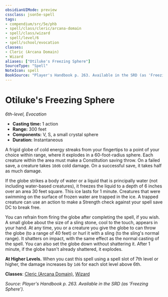 ```yaml
---
obsidianUIMode: preview
cssclass: json5e-spell
tags:
- compendium/src/5e/phb
- spell/class/cleric/arcana-domain
- spell/class/wizard
- spell/level/6
- spell/school/evocation
classes:
- Cleric (Arcana Domain)
- Wizard
aliases: ["Otiluke's Freezing Sphere"]
SourceType: "Spell"
NoteIcon: spell
BookSource: "Player's Handbook p. 263. Available in the SRD (as 'Freezing Sphere')."
---
```

# Otiluke's Freezing Sphere
*6th-level, Evocation*  

- **Casting time:** 1 action
- **Range:** 300 feet
- **Components:** V, S, a small crystal sphere
- **Duration:** Instantaneous

A frigid globe of cold energy streaks from your fingertips to a point of your choice within range, where it explodes in a 60-foot-radius sphere. Each creature within the area must make a Constitution saving throw. On a failed save, a creature takes `10d6` cold damage. On a successful save, it takes half as much damage.

If the globe strikes a body of water or a liquid that is principally water (not including water-based creatures), it freezes the liquid to a depth of 6 inches over an area 30 feet square. This ice lasts for 1 minute. Creatures that were swimming on the surface of frozen water are trapped in the ice. A trapped creature can use an action to make a Strength check against your spell save DC to break free.

You can refrain from firing the globe after completing the spell, if you wish. A small globe about the size of a sling stone, cool to the touch, appears in your hand. At any time, you or a creature you give the globe to can throw the globe (to a range of 40 feet) or hurl it with a sling (to the sling's normal range). It shatters on impact, with the same effect as the normal casting of the spell. You can also set the globe down without shattering it. After 1 minute, if the globe hasn't already shattered, it explodes.

**At Higher Levels.** When you cast this spell using a spell slot of 7th level or higher, the damage increases by `1d6` for each slot level above 6th.

**Classes**: [Cleric (Arcana Domain)](/2-Mechanics/CLI/classes/cleric-arcana-domain-scag.md), [Wizard](/2-Mechanics/CLI/classes/wizard.md)

*Source: Player's Handbook p. 263. Available in the SRD (as 'Freezing Sphere').*